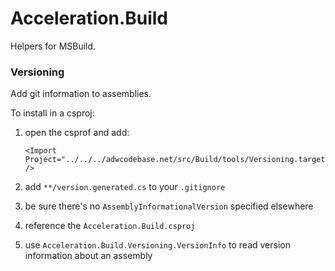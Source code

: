 # Acceleration.Build

Helpers for MSBuild.

### Versioning

Add git information to assemblies.

To install in a csproj:

 1. open the csprof and add:

        <Import Project="../../../adwcodebase.net/src/Build/tools/Versioning.targets" />
		
 1. add `**/version.generated.cs` to your `.gitignore`
 1. be sure there's no `AssemblyInformationalVersion` specified elsewhere
 1. reference the `Acceleration.Build.csproj`
 1. use `Acceleration.Build.Versioning.VersionInfo` to read version
    information about an assembly
